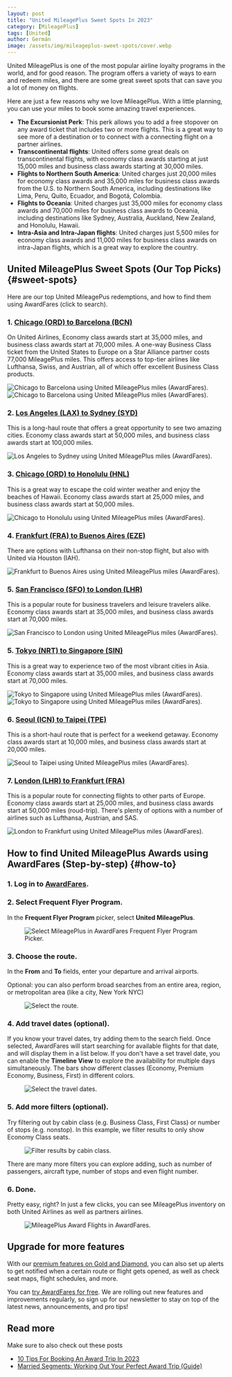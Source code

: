 ```yaml
---
layout: post
title: "United MileagePlus Sweet Spots In 2023"
category: [MileagePlus]
tags: [United]
author: Germán
image: /assets/img/mileageplus-sweet-spots/cover.webp
---
```


United MileagePlus is one of the most popular airline loyalty programs in the world, and for good reason. The program offers a variety of ways to earn and redeem miles, and there are some great sweet spots that can save you a lot of money on flights.

Here are just a few reasons why we love MileagePlus. With a little planning, you can use your miles to book some amazing travel experiences.

* **The Excursionist Perk**: This perk allows you to add a free stopover on any award ticket that includes two or more flights. This is a great way to see more of a destination or to connect with a connecting flight on a partner airlines.
* **Transcontinental flights**: United offers some great deals on transcontinental flights, with economy class awards starting at just 15,000 miles and business class awards starting at 30,000 miles.
* **Flights to Northern South America**: United charges just 20,000 miles for economy class awards and 35,000 miles for business class awards from the U.S. to Northern South America, including destinations like Lima, Peru, Quito, Ecuador, and Bogotá, Colombia.
* **Flights to Oceania**: United charges just 35,000 miles for economy class awards and 70,000 miles for business class awards to Oceania, including destinations like Sydney, Australia, Auckland, New Zealand, and Honolulu, Hawaii.
* **Intra-Asia and Intra-Japan flights**: United charges just 5,500 miles for economy class awards and 11,000 miles for business class awards on intra-Japan flights, which is a great way to explore the country.


## United MileagePlus Sweet Spots (Our Top Picks) {#sweet-spots}

Here are our top United MileagePus redemptions, and how to find them using AwardFares (click to search).

### 1. [Chicago (ORD) to Barcelona (BCN)](https://awardfares.com/search?ORD.BCN.;z:united)

On United Airlines, Economy class awards start at 35,000 miles, and business class awards start at 70,000 miles. A one-way Business Class ticket from the United States to Europe on a Star Alliance partner costs 77,000 MileagePlus miles. This offers access to top-tier airlines like Lufthansa, Swiss, and Austrian, all of which offer excellent Business Class products.

<img src="../assets/img/mileageplus-sweet-spots/ord-bcn.webp" alt="Chicago to Barcelona using United MileagePlus miles (AwardFares)." />

<img src="../assets/img/mileageplus-sweet-spots/ord-bcn-timeline.webp" alt="Chicago to Barcelona using United MileagePlus miles (AwardFares)." />


### 2. [Los Angeles (LAX) to Sydney (SYD)](https://awardfares.com/search?LAX.SYD.;z:united)

This is a long-haul route that offers a great opportunity to see two amazing cities. Economy class awards start at 50,000 miles, and business class awards start at 100,000 miles.

<img src="../assets/img/mileageplus-sweet-spots/lax-syd.webp" alt="Los Angeles to Sydney using United MileagePlus miles (AwardFares)." />


### 3. [Chicago (ORD) to Honolulu (HNL)](https://awardfares.com/search?ORD.HNL.;z:united)

This is a great way to escape the cold winter weather and enjoy the beaches of Hawaii. Economy class awards start at 25,000 miles, and business class awards start at 50,000 miles.

<img src="../assets/img/mileageplus-sweet-spots/ord-hnl.webp" alt="Chicago to Honolulu using United MileagePlus miles (AwardFares)." />


### 4. [Frankfurt (FRA) to Buenos Aires (EZE)](https://awardfares.com/search?FRA.EZE.;z:united)

There are options with Lufthansa on their non-stop flight, but also with United via Houston (IAH).

<img src="../assets/img/mileageplus-sweet-spots/fra-eze.webp" alt="Frankfurt to Buenos Aires using United MileagePlus miles (AwardFares)." />



### 5. [San Francisco (SFO) to London (LHR)](https://awardfares.com/search?SFO.LON.;z:united)

This is a popular route for business travelers and leisure travelers alike. Economy class awards start at 35,000 miles, and business class awards start at 70,000 miles.

<img src="../assets/img/mileageplus-sweet-spots/sfo-lhr.webp" alt="San Francisco to London using United MileagePlus miles (AwardFares)." />


### 5. [Tokyo (NRT) to Singapore (SIN)](https://awardfares.com/search?NRT.SIN.;z:united)

This is a great way to experience two of the most vibrant cities in Asia. Economy class awards start at 35,000 miles, and business class awards start at 70,000 miles.

<img src="../assets/img/mileageplus-sweet-spots/nrt-sin.webp" alt="Tokyo to Singapore using United MileagePlus miles (AwardFares)." />

<img src="../assets/img/mileageplus-sweet-spots/nrt-sin-timeline.webp" alt="Tokyo to Singapore using United MileagePlus miles (AwardFares)." />


### 6. [Seoul (ICN) to Taipei (TPE)](https://awardfares.com/search?ICN.TPE.;z:united)

This is a short-haul route that is perfect for a weekend getaway. Economy class awards start at 10,000 miles, and business class awards start at 20,000 miles.

<img src="../assets/img/mileageplus-sweet-spots/icn-tpe.webp" alt="Seoul to Taipei using United MileagePlus miles (AwardFares)." />


### 7. [London (LHR) to Frankfurt (FRA)](https://awardfares.com/search?LHR.FRA.;z:united)

This is a popular route for connecting flights to other parts of Europe. Economy class awards start at 25,000 miles, and business class awards start at 50,000 miles (roud-trip). There's plenty of options with a number of airlines such as Lufthansa, Austrian, and SAS.

<img src="../assets/img/mileageplus-sweet-spots/lhr-fra.webp" alt="London to Frankfurt using United MileagePlus miles (AwardFares)." />



## How to find United MileagePlus Awards using AwardFares (Step-by-step) {#how-to}

### 1. Log in to [AwardFares](https://awardfares.com).

### 2. Select Frequent Flyer Program.

In the **Frequent Flyer Program** picker, select **United MileagePlus**.

<figure>
<img src="../assets/img/mileageplus-sweet-spots/ffqtv.webp" alt="Select MileagePlus in AwardFares Frequent Flyer Program Picker." />
</figure>

### 3. Choose the route.

In the **From** and **To** fields, enter your departure and arrival airports.

Optional: you can also perform broad searches from an entire area, region, or metropolitan area (like a city, New York NYC)

<figure>
<img src="../assets/img/mileageplus-sweet-spots/route.webp" alt="Select the route." />
</figure>


### 4. Add travel dates (optional).

If you know your travel dates, try adding them to the search field. Once selected, AwardFares will start searching for available flights for that date, and will display them in a list below. If you don't have a set travel date, you can enable the **Timeline View** to explore the availability for multiple days simultaneously. The bars show different classes (Economy, Premium Economy, Business, First) in different colors.

<figure>
<img src="../assets/img/mileageplus-sweet-spots/date.webp" alt="Select the travel dates." />
</figure>


### 5. Add more filters (optional).

Try filtering out by cabin class (e.g. Business Class, First Class) or number of stops (e.g. nonstop). In this example, we filter results to only show Economy Class seats.

<figure>
<img src="../assets/img/mileageplus-sweet-spots/cabin.webp" alt="Filter results by cabin class." />
</figure>

There are many more filters you can explore adding, such as number of passengers, aircraft type, number of stops and even flight number.

### 6. Done.

Pretty easy, right? In just a few clicks, you can see MileagePlus inventory on both United Airlines as well as partners airlines.

<figure>
<img src="../assets/img/mileageplus-sweet-spots/list.webp" alt="MileagePlus Award Flights in AwardFares." />
</figure>
 

## Upgrade for more features

With our [premium features on Gold and Diamond](https://awardfares.com/pricing), you can also set up alerts to get notified when a certain route or flight gets opened, as well as check seat maps, flight schedules, and more.

You can [try AwardFares for free](https://awardfares.com/). We are rolling out new features and improvements regularly, so sign up for our newsletter to stay on top of the latest news, announcements, and pro tips!


## Read more

Make sure to also check out these posts

- [10 Tips For Booking An Award Trip In 2023](https://blog.awardfares.com/award-trip-tips/)
- [Married Segments: Working Out Your Perfect Award Trip (Guide)](https://blog.awardfares.com/married-segments/)